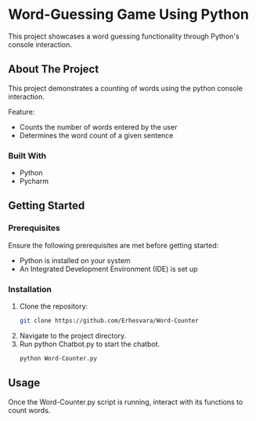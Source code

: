 # Word-Guessing Game Using Python

This project showcases a word guessing functionality through Python's console interaction.

## About The Project

This project demonstrates a counting of words using the python console interaction.

Feature:
* Counts the number of words entered by the user
* Determines the word count of a given sentence

### Built With
* Python 
* Pycharm



## Getting Started

### Prerequisites
Ensure the following prerequisites are met before getting started:

* Python is installed on your system
* An Integrated Development Environment (IDE) is set up

### Installation

1. Clone the repository:
   ```sh
   git clone https://github.com/Erhesvara/Word-Counter
   ```
3. Navigate to the project directory.
4. Run python Chatbot.py to start the chatbot.
   ```sh
   python Word-Counter.py
   ```

## Usage
Once the Word-Counter.py script is running, interact with its functions to count words.
